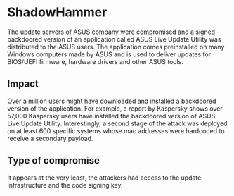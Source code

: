 # ShadowHammer

The update servers of ASUS company were compromised and
a signed backdoored version of an application called 
ASUS Live Update Utility was distributed to the ASUS users. 
The application comes preinstalled on many Windows computers
made by ASUS and is used to deliver updates for BIOS/UEFI firmware,
hardware drivers and other ASUS tools.


## Impact

Over a million users might have downloaded and installed a 
backdoored version of the application. For example, a report by
Kaspersky shows over 57,000 Kaspersky users have installed
the backdoored version of ASUS Live Update Utility.
Interestingly, a second stage of the attack was deployed
on at least 600 specific systems whose mac addresses were
hardcoded to receive a secondary payload.


## Type of compromise

It appears at the very least, the attackers had access to
the update infrastructure and the code signing key.
